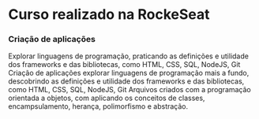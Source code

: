 # Curso realizado na RockeSeat
### Criação de aplicações 
Explorar linguagens de programação, praticando as definições e utilidade dos frameworks e das bibliotecas, como HTML, CSS, SQL, NodeJS, Git
Criação de aplicações explorar linguagens de programação mais a fundo, descobrindo as definições e utilidade dos frameworks e das bibliotecas, como HTML, CSS, SQL, NodeJS, Git
Arquivos criados com a programação orientada a objetos, com aplicando os conceitos de classes, encampsulamento, herança, polimorfismo e abstração.

